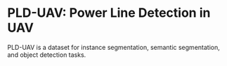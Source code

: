 # PLD-UAV: Power Line Detection in UAV

PLD-UAV is a dataset for instance segmentation, semantic segmentation, and object detection tasks.